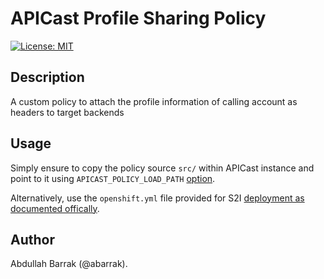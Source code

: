 # APICast Profile Sharing Policy
[![License: MIT](https://img.shields.io/badge/License-MIT-yellow.svg)](https://opensource.org/licenses/MIT)

## Description

A custom policy to attach the profile information of calling account as headers to target backends

## Usage

Simply ensure to copy the policy source `src/` within APICast instance and point to it using `APICAST_POLICY_LOAD_PATH` [option](https://github.com/3scale/APIcast/blob/master/doc/parameters.md#apicast_policy_load_path).

Alternatively, use the `openshift.yml` file provided for S2I [deployment as documented offically](https://access.redhat.com/documentation/en-us/red_hat_3scale_api_management/2.9/html/administering_the_api_gateway/apicast_policies#builtin).


## Author

Abdullah Barrak (@abarrak).
